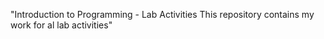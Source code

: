 "Introduction to Programming - Lab Activities
This repository contains my work for al lab activities"